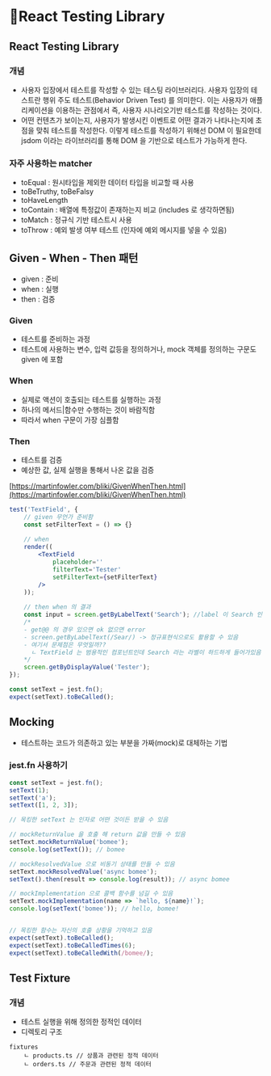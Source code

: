 # React Testing Library

## React Testing Library

### 개념

* 사용자 입장에서 테스트를 작성할 수 있는 테스팅 라이브러리다. 사용자 입장의 테스트란 행위 주도 테스트(Behavior Driven Test) 를 의미한다. 이는 사용자가 애플리케이션을 이용하는 관점에서 즉, 사용자 시나리오기반 테스트를 작성하는 것이다.&#x20;
* 어떤 컨텐츠가 보이는지, 사용자가 발생시킨 이벤트로 어떤 결과가 나타나는지에 초점을 맞춰 테스트를 작성한다. 이렇게 테스트를 작성하기 위해선 DOM 이 필요한데 jsdom 이라는 라이브러리를 통해 DOM 을 기반으로 테스트가 가능하게 한다.

### 자주 사용하는 matcher

* toEqual : 원시타입을 제외한 데이터 타입을 비교할 때 사용
* toBeTruthy, toBeFalsy
* toHaveLength
* toContain : 배열에 특정값이 존재하는지 비교 (includes 로 생각하면됨)
* toMatch : 정규식 기반 테스트시 사용
* toThrow : 예외 발생 여부 테스트 (인자에 예외 메시지를 넣을 수 있음)

## Given - When - Then 패턴

* given : 준비
* when : 실행
* then : 검증

### Given

* 테스트를 준비하는 과정
* 테스트에 사용하는 변수, 입력 값등을 정의하거나, mock 객체를 정의하는 구문도 given 에 포함

### When

* 실제로 액션이 호출되는 테스트를 실행하는 과정
* 하나의 메서드|함수만 수행하는 것이 바람직함
* 따라서 when 구문이 가장 심플함

### Then

* 테스트를 검증
* 예상한 값, 실제 실행을 통해서 나온 값을 검증



[https://martinfowler.com/bliki/GivenWhenThen.html](https://martinfowler.com/bliki/GivenWhenThen.html)

```jsx
test('TextField', {
    // given 무언가 준비함
    const setFilterText = () => {}
    
    // when
    render((
        <TextField 
            placeholder=''
            filterText='Tester'
            setFilterText={setFilterText}
        />
    ));
    
    // then when 의 결과
    const input = screen.getByLabelText('Search'); //label 이 Search 인 input 이 잡힘
    /*
    - get@@ 의 경우 있으면 ok 없으면 error
    - screen.getByLabelText(/Sear/) -> 정규표현식으로도 활용할 수 있음
    - 여기서 문제점은 무엇일까??
      ㄴ TextField 는 범용적인 컴포넌트인데 Search 라는 라벨이 하드하게 들어가있음
    */
    screen.getByDisplayValue('Tester');
});

const setText = jest.fn();
expect(setText).toBeCalled();
```

## Mocking

* 테스트하는 코드가 의존하고 있는 부분을 가짜(mock)로 대체하는 기법

### jest.fn 사용하기

```jsx
const setText = jest.fn();
setText(1);
setText('a');
setText([1, 2, 3]);

// 목킹한 setText 는 인자로 어떤 것이든 받을 수 있음

// mockReturnValue 을 호출 해 return 값을 만들 수 있음
setText.mockReturnValue('bomee');
console.log(setText()); // bomee

// mockResolvedValue 으로 비동기 상태를 만들 수 있음
setText.mockResolvedValue('async bomee');
setText().then(result => console.log(result)); // async bomee

// mockImplementation 으로 콜백 함수를 넘길 수 있음
setText.mockImplementation(name => `hello, ${name}!`);
console.log(setText('bomee')); // hello, bomee!


// 목킹한 함수는 자신의 호출 상황을 기억하고 있음
expect(setText).toBeCalled();
expect(setText).toBeCalledTimes(6);
expect(setText).toBeCalledWith(/bomee/);
```

## Test Fixture

### 개념

* 테스트 실행을 위해 정의한 정적인 데이터
* 디렉토리 구조

```
fixtures
    ㄴ products.ts // 상품과 관련된 정적 데이터
    ㄴ orders.ts // 주문과 관련된 정적 데이터
```

